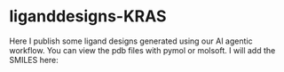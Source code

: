 # liganddesigns-KRAS
Here I publish some ligand designs generated using our AI agentic workflow. You can view the pdb files with pymol or molsoft.
I will add the SMILES here:

